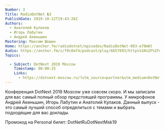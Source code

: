 ```yaml
---
Number: 3
Title: RadioDotNet №3
PublishDate: 2019-10-12T19:43:26Z
Authors:
  - Анатолий Кулаков
  - Игорь Лабутин
  - Андрей Акиньшин
Mastering: Максим Шошин
Home: https://anchor.fm/radiodotnet/episodes/RadioDotNet-003-e79m6t
Audio: https://anchor.fm/s/f0c0ef4/podcast/play/6657693/https%3A%2F%2Fd3ctxlq1ktw2nl.cloudfront.net%2Fproduction%2F2019-9-12%2F28559214-44100-2-92410f214297f.mp3
Topics:

  - Subject: DotNext 2019 Moscow
    Timestamp: 00:00:25
    Links:
      - https://dotnext-moscow.ru/?utm_source=partner&utm_medium=DotNetRu&utm_campaign=dotnext2019msk&utm_content=common
---
```

Конференция DotNext 2019 Moscow уже совсем скоро. И мы записали для вас самый полный обзор предстоящей программы. У микрофонов Андрей Акиньшин, Игорь Лабутин и Анатолий Кулаков. Данный выпуск - это самый лучший способ определиться с темами и выбрать подходящие для вас доклады.

Промокод на Personal билет: DotNetRuDotNextMsk19
